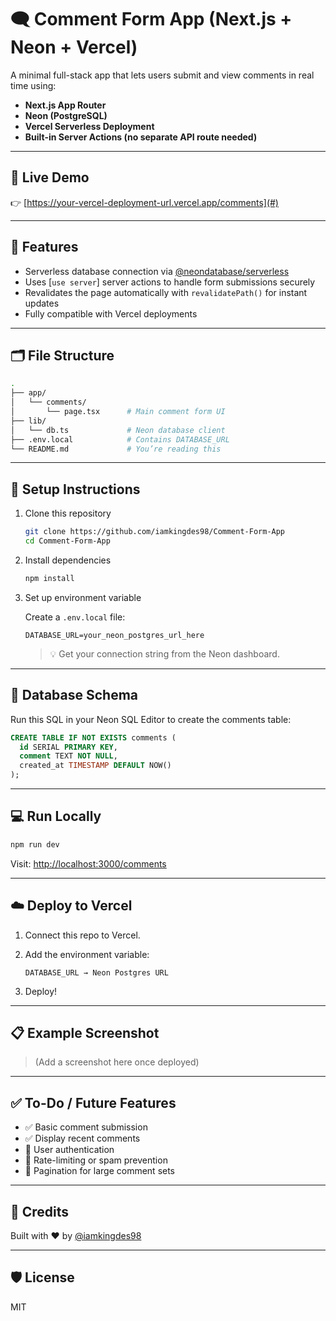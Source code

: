 # 🗨️ Comment Form App (Next.js + Neon + Vercel)

A minimal full-stack app that lets users submit and view comments in real time using:

- **Next.js App Router**
- **Neon (PostgreSQL)**
- **Vercel Serverless Deployment**
- **Built-in Server Actions (no separate API route needed)**

---

## 🚀 Live Demo

👉 [https://your-vercel-deployment-url.vercel.app/comments](#)

---

## 🧠 Features

- Serverless database connection via [@neondatabase/serverless](https://github.com/neondatabase/serverless)
- Uses [`use server`] server actions to handle form submissions securely
- Revalidates the page automatically with `revalidatePath()` for instant updates
- Fully compatible with Vercel deployments

---

## 🗂️ File Structure

```bash
.
├── app/
│   └── comments/
│       └── page.tsx      # Main comment form UI
├── lib/
│   └── db.ts             # Neon database client
├── .env.local            # Contains DATABASE_URL
└── README.md             # You’re reading this
```

---

## 🔧 Setup Instructions

1. Clone this repository
    ```bash
    git clone https://github.com/iamkingdes98/Comment-Form-App
    cd Comment-Form-App
    ```

2. Install dependencies
    ```bash
    npm install
    ```

3. Set up environment variable

    Create a `.env.local` file:
    ```
    DATABASE_URL=your_neon_postgres_url_here
    ```

    > 💡 Get your connection string from the Neon dashboard.

---

## 🧱 Database Schema

Run this SQL in your Neon SQL Editor to create the comments table:

```sql
CREATE TABLE IF NOT EXISTS comments (
  id SERIAL PRIMARY KEY,
  comment TEXT NOT NULL,
  created_at TIMESTAMP DEFAULT NOW()
);
```

---

## 💻 Run Locally

```bash
npm run dev
```

Visit: [http://localhost:3000/comments](http://localhost:3000/comments)

---

## ☁️ Deploy to Vercel

1. Connect this repo to Vercel.

2. Add the environment variable:

    ```
    DATABASE_URL → Neon Postgres URL
    ```

3. Deploy!

---

## 📋 Example Screenshot

> (Add a screenshot here once deployed)

---

## ✅ To-Do / Future Features

- ✅ Basic comment submission
- ✅ Display recent comments
- 🔲 User authentication
- 🔲 Rate-limiting or spam prevention
- 🔲 Pagination for large comment sets

---

## 🧠 Credits

Built with ❤️ by [@iamkingdes98](https://github.com/iamkingdes98)

---

## 🛡️ License

MIT

